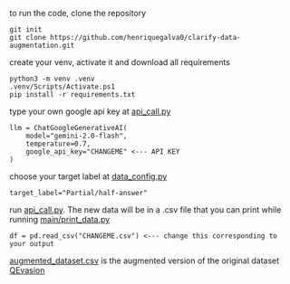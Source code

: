 to run the code, clone the repository
```
git init
git clone https://github.com/henriquegalva0/clarify-data-augmentation.git
```
create your venv, activate it and download all requirements
```
python3 -m venv .venv
.venv/Scripts/Activate.ps1
pip install -r requirements.txt
```
type your own google api key at [api_call.py](main/api_call.py)
```
llm = ChatGoogleGenerativeAI(
    model="gemini-2.0-flash",
    temperature=0.7,
    google_api_key="CHANGEME" <--- API KEY
)
```
choose your target label at [data_config.py](main/data_config.py)
```
target_label="Partial/half-answer"
```
run [api_call.py](main/api_call.py). The new data will be in a .csv file that you can print while running [main/print_data.py](print_data.py)
```
df = pd.read_csv("CHANGEME.csv") <--- change this corresponding to your output
```
[augmented_dataset.csv](augmented_dataset.csv) is the augmented version of the original dataset [QEvasion](https://huggingface.co/datasets/ailsntua/QEvasion)
